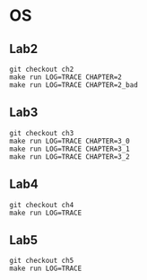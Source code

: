 # OS

## Lab2

```shell
git checkout ch2
make run LOG=TRACE CHAPTER=2
make run LOG=TRACE CHAPTER=2_bad
```

## Lab3

```shell
git checkout ch3
make run LOG=TRACE CHAPTER=3_0
make run LOG=TRACE CHAPTER=3_1
make run LOG=TRACE CHAPTER=3_2
```

## Lab4

```shell
git checkout ch4
make run LOG=TRACE
```

## Lab5

```shell
git checkout ch5
make run LOG=TRACE
```
